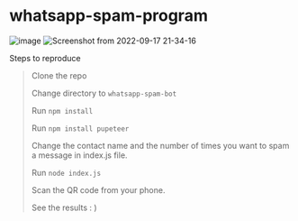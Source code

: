 # whatsapp-spam-program

![image](https://user-images.githubusercontent.com/72138429/190877155-f85d7312-d7ad-4b63-955b-90207694f682.png)
![Screenshot from 2022-09-17 21-34-16](https://user-images.githubusercontent.com/72138429/190877125-02cf91db-e5b3-4e7c-a450-b745fbe83126.png)


Steps to reproduce

> Clone the repo
> 
> Change directory to `whatsapp-spam-bot`
> 
> Run `npm install`
> 
> Run `npm install pupeteer`
> 
> Change the contact name and the number of times you want to spam a message in index.js file.
> 
> Run `node index.js`
> 
> Scan the QR code from your phone.
>
> See the results : )
